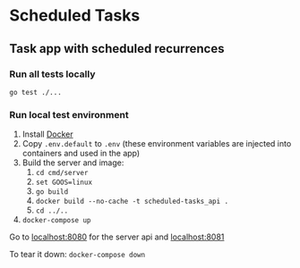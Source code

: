 # Scheduled Tasks
## Task app with scheduled recurrences
### Run all tests locally
`go test ./...`
### Run local test environment
1. Install [Docker](https://www.docker.com/products/docker-desktop)
2. Copy `.env.default` to `.env` (these environment variables are injected into containers and used in the app)
3. Build the server and image:
   1. `cd cmd/server`
   2. `set GOOS=linux`
   3. `go build`
   4. `docker build --no-cache -t scheduled-tasks_api .`
   5. `cd ../..`
4. `docker-compose up`

Go to [localhost:8080]() for the server api and [localhost:8081]()

To tear it down: `docker-compose down`